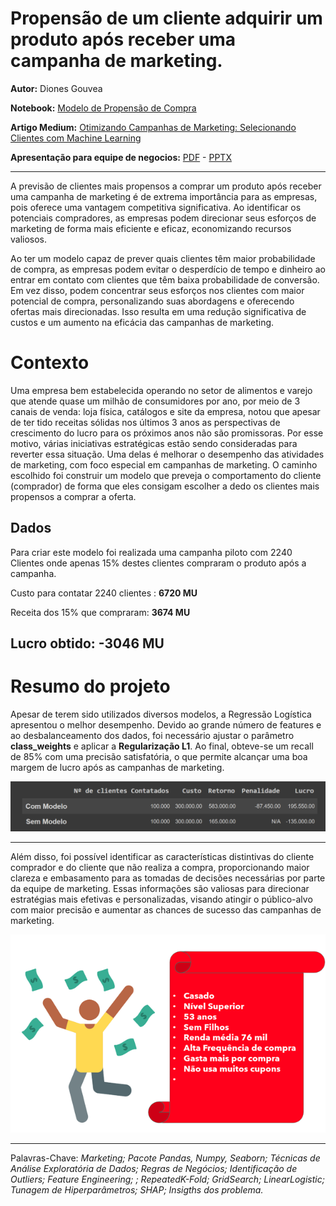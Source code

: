# Propensão de um cliente adquirir um produto após receber uma campanha de marketing.
**Autor:** Diones Gouvea

**Notebook:** [Modelo de Propensão de Compra](https://github.com/DionesGouvea/propensao_compra/blob/main/Propens%C3%A3o_Marketing.ipynb)

**Artigo Medium:** [Otimizando Campanhas de Marketing: Selecionando Clientes com Machine Learning](https://medium.com/@gouveadiones/otimizando-campanhas-de-marketing-selecionando-clientes-com-machine-learning-9f00871a3a2b)

**Apresentação para equipe de negocios:** [PDF](https://github.com/DionesGouvea/propensao_compra/blob/main/Apresenta%C3%A7%C3%A3o%20Ifood.pdf) - [PPTX](https://github.com/DionesGouvea/propensao_compra/blob/main/Apresenta%C3%A7%C3%A3o%20Ifood.pptx)

-----------------------------------------------------------
A previsão de clientes mais propensos a comprar um produto após receber uma campanha de marketing é de extrema importância para as empresas, pois oferece uma vantagem competitiva significativa. Ao identificar os potenciais compradores, as empresas podem direcionar seus esforços de marketing de forma mais eficiente e eficaz, economizando recursos valiosos.

Ao ter um modelo capaz de prever quais clientes têm maior probabilidade de compra, as empresas podem evitar o desperdício de tempo e dinheiro ao entrar em contato com clientes que têm baixa probabilidade de conversão. Em vez disso, podem concentrar seus esforços nos clientes com maior potencial de compra, personalizando suas abordagens e oferecendo ofertas mais direcionadas. Isso resulta em uma redução significativa de custos e um aumento na eficácia das campanhas de marketing.

# Contexto 
Uma empresa bem estabelecida operando no setor de alimentos e varejo que atende quase um milhão de consumidores por ano, por meio de 3 canais de venda: loja física, catálogos e site da empresa, notou que apesar de ter tido receitas sólidas nos últimos 3 anos as perspectivas de crescimento do lucro para os próximos anos não são promissoras. Por esse motivo, várias iniciativas estratégicas estão sendo consideradas para reverter essa situação. Uma delas é melhorar o desempenho das atividades de marketing, com foco especial em campanhas de marketing. O caminho escolhido foi construir um modelo que preveja o comportamento do cliente (comprador) de forma que eles consigam escolher a dedo os clientes mais propensos a comprar a oferta.

## Dados
Para criar este modelo foi realizada uma campanha piloto com 2240 Clientes onde apenas 15% destes clientes compraram o produto após a campanha.

Custo para contatar 2240 clientes : **6720 MU**

Receita dos 15% que compraram: **3674 MU**

Lucro obtido: **-3046 MU**
--------------------------------------------------------------------------------------------------------------------------------------------------------
# Resumo do projeto 
Apesar de terem sido utilizados diversos modelos, a Regressão Logística apresentou o melhor desempenho. Devido ao grande número de features e ao desbalanceamento dos dados, foi necessário ajustar o parâmetro **class_weights** e aplicar a **Regularização L1**. Ao final, obteve-se um recall de 85% com uma precisão satisfatória, o que permite alcançar uma boa margem de lucro após as campanhas de marketing.

![Cliente comprador](https://github.com/DionesGouvea/propensao_compra/blob/main/data/Retorno%20modelo%20com%20threshold.png)

----------------------------------------------------------------------------------------------------------------------------------------------------------
Além disso, foi possível identificar as características distintivas do cliente comprador e do cliente que não realiza a compra, proporcionando maior clareza e embasamento para as tomadas de decisões necessárias por parte da equipe de marketing. Essas informações são valiosas para direcionar estratégias mais efetivas e personalizadas, visando atingir o público-alvo com maior precisão e aumentar as chances de sucesso das campanhas de marketing.

![Cliente comprador](https://github.com/DionesGouvea/propensao_compra/blob/main/data/cliente_comprador-removebg-preview.png)




---------------------------------------------------------------------------------------------------------------------------------------------------------
Palavras-Chave: <em>Marketing; Pacote Pandas, Numpy, Seaborn; Técnicas de Análise Exploratória de Dados; Regras de Negócios; Identificação de Outliers; Feature Engineering; ; RepeatedK-Fold;  GridSearch; LinearLogistic; Tunagem de Hiperparâmetros; SHAP; Insigths dos problema.</em>



